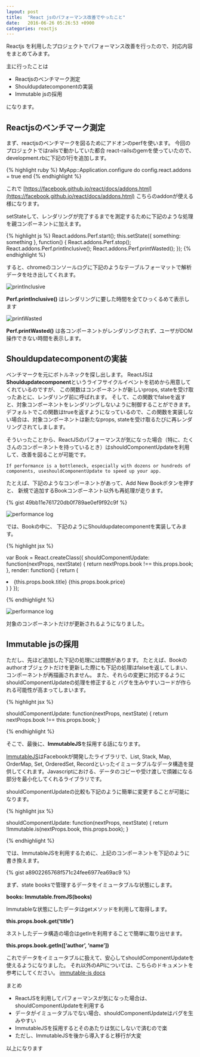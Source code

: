 ```yaml
---
layout: post
title:  "React jsのパフォーマンス改善でやったこと"
date:   2016-06-26 05:26:53 +0900
categories: reactjs
---
```


Reactjs を利用したプロジェクトでパフォーマンス改善を行ったので、対応内容をまとめてみます。

主に行ったことは

- Reactjsのベンチマーク測定
- Shouldupdatecomponentの実装
- Immutable jsの採用

になります。

## Reactjsのベンチマーク測定

まず、reactjsのベンチマークを図るためにアドオンのperfを使います。
今回のプロジェクトではrailsで動かしていた都合
react-railsのgemを使っていたので、
development.rbに下記の1行を追加します。

{% highlight ruby %}
MyApp::Application.configure do
  config.react.addons = true
end
{% endhighlight %}

これで
[https://facebook.github.io/react/docs/addons.html](https://facebook.github.io/react/docs/addons.html)
こちらのaddonが使える様になります。

setStateして、レンダリングが完了するまでを測定するために下記のような処理を親コンポーネントに加えます。

{% highlight js %}
React.addons.Perf.start();
this.setState({ something: something }, function() {
  React.addons.Perf.stop();
  React.addons.Perf.printInclusive();
  React.addons.Perf.printWasted();
});
{% endhighlight %}

すると、chromeのコンソールログに下記のようなテーブルフォーマットで解析データを吐き出してくれます。

![printInclusive](http://i.imgur.com/Xs6GCwm.png)

**Perf.printInclusive()**
はレンダリングに要した時間を全てひっくるめて表示します

![printWasted](http://i.imgur.com/hC20jt0.png)

**Perf.printWasted()**
は各コンポーネントがレンダリングされず、ユーザがDOM操作できない時間を表示します。

## Shouldupdatecomponentの実装

ベンチマークを元にボトルネックを探し出します。
ReactJSは**Shouldupdatecomponent**というライフサイクルイベントを初めから用意してくれているのですが、
この関数はコンポーネントが新しいprops, stateを受け取ったあとに、レンダリング前に呼ばれます。
そして、この関数でfalseを返すと、対象コンポーネントをレンダリングしないように制御することができます。
デフォルトでこの関数はtrueを返すようになっているので、この関数を実装しない場合は、対象コンポーネントは新たなprops, stateを受け取るたびに再レンダリングされてしまします。

そういったことから、ReactJSのパフォーマンスが気になった場合（特に、たくさんのコンポーネントを持っているとき）はshouldComponentUpdateを利用して、改善を図ることが可能です。

`
If performance is a bottleneck, especially with dozens or hundreds of components, useshouldComponentUpdate to speed up your app.
`

たとえば、下記のようなコンポーネントがあって、Add New Bookボタンを押すと、
 新規で追加するBookコンポーネント以外も再処理が走ります。

{% gist 49bb11e761720db0f789ae0ef9f92c9f %}

![performance log](http://i.imgur.com/FxdQShW.png)

では、Bookの中に、
下記のようにShouldupdatecomponentを実装してみます。

{% highlight jsx %}

var Book = React.createClass({
  shouldComponentUpdate: function(nextProps, nextState) {
    return nextProps.book !== this.props.book;
  },
  render: function() {
    return  (
      <li>
        <span>{this.props.book.title}</span>
        <span>{this.props.book.price}</span>
        <BookAuthor author={this.props.book.author} />
      </li>
    )
  }
});

{% endhighlight %}

![performance log](http://i.imgur.com/5jMSwou.png)

対象のコンポーネントだけが更新されるようになりました。

## Immutable jsの採用

ただし、先ほど追加した下記の処理には問題があります。
たとえば、Bookのauthorオブジェクトだけを更新した際にも下記の処理はfalseを返してしまい、
コンポーネントが再描画されません。
また、それらの変更に対応するようにshouldComponentUpdateの処理を修正すると
バグを生みやすいコードが作られる可能性が高まってしまいます。

{% highlight jsx %}

shouldComponentUpdate: function(nextProps, nextState) {
    return nextProps.book !== this.props.book;
}

{% endhighlight %}

そこで、最後に、**ImmutableJS**を採用する話になります。

[ImmutableJS](https://facebook.github.io/immutable-js/)はFacebookが開発したライブラリで、List, Stack, Map, OrderMap, Set, OrderedSet, Recordといったイミュータブルなデータ構造を提供してくれます。Javascriptにおける、データのコピーや受け渡しで煩雑になる部分を最小化してくれるライブラリです。

shouldComponentUpdateの比較も下記のように簡単に変更することが可能になります。

{% highlight jsx %}

shouldComponentUpdate: function(nextProps, nextState) {
    return !Immutable.is(nextProps.book, this.props.book);
}

{% endhighlight %}

では、ImmutableJSを利用するために、上記のコンポーネントを下記のように書き換えます。

{% gist a8902265768f571c24fee6977ea69ac9 %}


まず、state booksで管理するデータをイミュータブルな状態にします。

**books: Immutable.fromJS(books)**

Immutableな状態にしたデータはgetメソッドを利用して取得します。

**this.props.book.get(‘title’)**

ネストしたデータ構造の場合はgetInを利用することで簡単に取り出せます。

**this.props.book.getIn([‘author’, ‘name’])**

これでデータをイミュータブルに扱えて、安心してshouldComponentUpdateを使えるようになりました。
それ以外のAPIについては、こちらのドキュメントを参考にしてください。
[immutable-js docs](https://facebook.github.io/immutable-js/docs/#/)

まとめ

- ReactJSを利用してパフォーマンスが気になった場合は、shouldComponentUpdateを利用する
- データがイミュータブルでない場合、shouldComponentUpdateはバグを生みやすい
- ImmutableJSを採用するとそのあたりは気にしないで済むので楽
- ただし、ImmutableJSを後から導入すると移行が大変

以上になります
